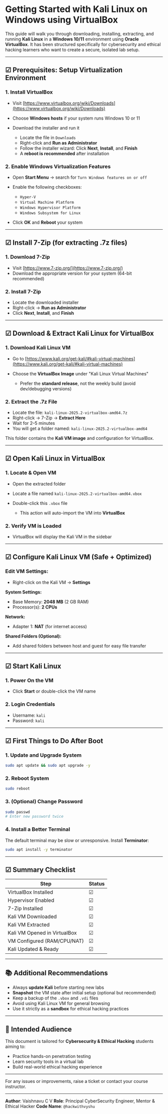 # Getting Started with Kali Linux on Windows using VirtualBox

This guide will walk you through downloading, installing, extracting, and running **Kali Linux** in a **Windows 10/11** environment using **Oracle VirtualBox**. It has been structured specifically for cybersecurity and ethical hacking learners who want to create a secure, isolated lab setup.

---

## ☑ Prerequisites: Setup Virtualization Environment

### 1. Install VirtualBox

* Visit [https://www.virtualbox.org/wiki/Downloads](https://www.virtualbox.org/wiki/Downloads)
* Choose **Windows hosts** if your system runs Windows 10 or 11
* Download the installer and run it

  * Locate the file in `Downloads`
  * Right-click and **Run as Administrator**
  * Follow the installer wizard: Click **Next**, **Install**, and **Finish**
  * A **reboot is recommended** after installation

### 2. Enable Windows Virtualization Features

* Open **Start Menu** → search for `Turn Windows features on or off`
* Enable the following checkboxes:

  * `Hyper-V`
  * `Virtual Machine Platform`
  * `Windows Hypervisor Platform`
  * `Windows Subsystem for Linux`
* Click **OK** and **Reboot** your system

---

## ☑ Install 7-Zip (for extracting .7z files)

### 1. Download 7-Zip

* Visit [https://www.7-zip.org/](https://www.7-zip.org/)
* Download the appropriate version for your system (64-bit recommended)

### 2. Install 7-Zip

* Locate the downloaded installer
* Right-click → **Run as Administrator**
* Click **Next**, **Install**, and **Finish**

---

## ☑ Download & Extract Kali Linux for VirtualBox

### 1. Download Kali Linux VM

* Go to [https://www.kali.org/get-kali/#kali-virtual-machines](https://www.kali.org/get-kali/#kali-virtual-machines)
* Choose the **VirtualBox Image** under "Kali Linux Virtual Machines"

  * Prefer the **standard release**, not the weekly build (avoid dev/debugging versions)

### 2. Extract the .7z File

* Locate the file: `kali-linux-2025.2-virtualbox-amd64.7z`
* Right-click → 7-Zip → **Extract Here**
* Wait for 2–5 minutes
* You will get a folder named: `kali-linux-2025.2-virtualbox-amd64`

This folder contains the **Kali VM image** and configuration for VirtualBox.

---

## ☑ Open Kali Linux in VirtualBox

### 1. Locate & Open VM

* Open the extracted folder
* Locate a file named `kali-linux-2025.2-virtualbox-amd64.vbox`
* Double-click this `.vbox` file

  * This action will auto-import the VM into **VirtualBox**

### 2. Verify VM is Loaded

* VirtualBox will display the Kali VM in the sidebar

---

## ☑ Configure Kali Linux VM (Safe + Optimized)

### Edit VM Settings:

* Right-click on the Kali VM → **Settings**

**System Settings:**

* Base Memory: **2048 MB** (2 GB RAM)
* Processor(s): **2 CPUs**

**Network:**

* Adapter 1: **NAT** (for internet access)

**Shared Folders (Optional):**

* Add shared folders between host and guest for easy file transfer

---

## ☑ Start Kali Linux

### 1. Power On the VM

* Click **Start** or double-click the VM name

### 2. Login Credentials

* Username: `kali`
* Password: `kali`

---

## ☑ First Things to Do After Boot

### 1. Update and Upgrade System

```bash
sudo apt update && sudo apt upgrade -y
```

### 2. Reboot System

```bash
sudo reboot
```

### 3. (Optional) Change Password

```bash
sudo passwd
# Enter new password twice
```

### 4. Install a Better Terminal

The default terminal may be slow or unresponsive. Install **Terminator**:

```bash
sudo apt install -y terminator
```

---

## ☑ Summary Checklist

| Step                         | Status |
| ---------------------------- | ------ |
| VirtualBox Installed         | ☑      |
| Hypervisor Enabled           | ☑      |
| 7-Zip Installed              | ☑      |
| Kali VM Downloaded           | ☑      |
| Kali VM Extracted            | ☑      |
| Kali VM Opened in VirtualBox | ☑      |
| VM Configured (RAM/CPU/NAT)  | ☑      |
| Kali Updated & Ready         | ☑      |

---

## 📚 Additional Recommendations

* Always **update Kali** before starting new labs
* **Snapshot** the VM state after initial setup (optional but recommended)
* Keep a backup of the `.vbox` and `.vdi` files
* Avoid using Kali Linux VM for general browsing
* Use it strictly as a **sandbox** for ethical hacking practices

---

## 💼 Intended Audience

This document is tailored for **Cybersecurity & Ethical Hacking** students aiming to:

* Practice hands-on penetration testing
* Learn security tools in a virtual lab
* Build real-world ethical hacking experience

---

For any issues or improvements, raise a ticket or contact your course instructor.

---

**Author**: Vaishnavu C V
**Role**: Principal CyberSecurity Engineer, Mentor & Ethical Hacker
**Code Name**: `@hackwithvyshu`
